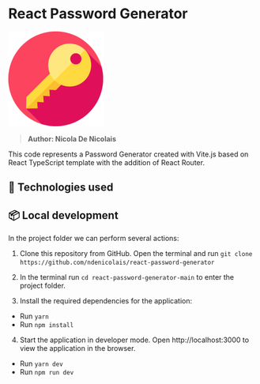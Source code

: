 # React Password Generator

<img src='public\logo-192x192.png'>

> <b>Author: Nicola De Nicolais</b>

This code represents a Password Generator created with Vite.js based on React TypeScript template with the addition of React Router.

## 🚀 Technologies used

## 📦 Local development
In the project folder we can perform several actions:

1) Clone this repository from GitHub. Open the terminal and run `git clone https://github.com/ndenicolais/react-password-generator`

2) In the terminal run `cd react-password-generator-main` to enter the project folder.

3) Install the required dependencies for the application:
- Run `yarn` 
- Run `npm install`

4) Start the application in developer mode.
Open http://localhost:3000 to view the application in the browser.
- Run `yarn dev` 
- Run `npm run dev`